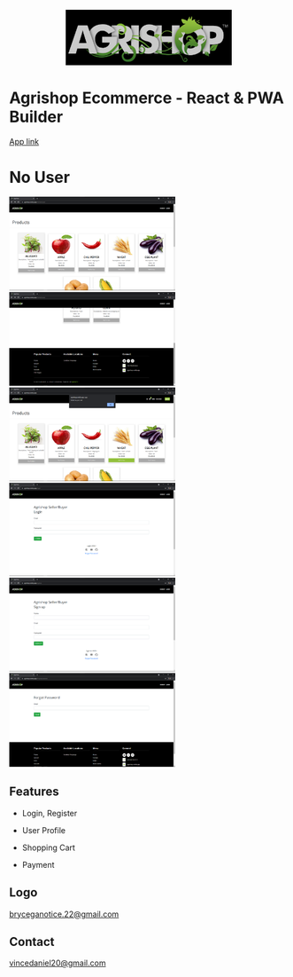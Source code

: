 
<p align="center"> 
<img src="images/logo.jpg" width="300">
</p>

# Agrishop Ecommerce - React & PWA Builder



[App link](https://drive.google.com/drive/u/0/folders/1ayIYqSHCdaUOlVwpVmQEMRb5jOnGD3Od)

# No User
<img src="images/nohomeuser.png" width="300"> <img src="images/nohomeuser1.png" width="300" > <img src="images/homeuseralert.png" width="300">
<img src="images/login.png" width="300"> <img src="images/register.png" width="300"> <img src="images/forgotpassword.png" width="300">



## Features
- Login, Register 

- User Profile

- Shopping Cart

- Payment

## Logo
bryceganotice.22@gmail.com

## Contact
vincedaniel20@gmail.com

